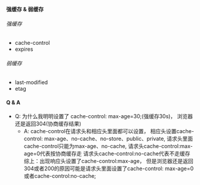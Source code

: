 #### 强缓存 & 弱缓存


###### 强缓存
- cache-control
- expires


###### 弱缓存
- last-modified
- etag



#### Q & A

- Q: 为什么我明明设置了 cache-control: max-age=30;(强缓存30s)， 浏览器还是返回304(协商缓存结果)
    - A: cache-control在请求头和相应头里面都可以设置， 相应头设置cache-control: max-age、no-cache、no-store、public、private, 请求头里面cache-control只能为max-age、no-cache,
         请求头cache-control:max-age=0代表按协商缓存走
         请求头cache-control:no-cache代表不走缓存
         综上：出现响应头设置了cache-control:max-age， 但是浏览器还是返回304或者200的原因可能是请求头里面设置了cache-control: max-age=0或者cache-control:no-cache;